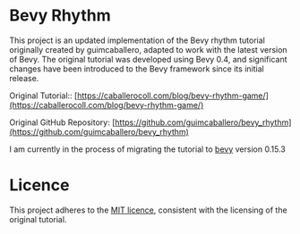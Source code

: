 # Bevy Rhythm

This project is an updated implementation of the Bevy rhythm tutorial originally created by guimcaballero, adapted to work with the latest version of Bevy. The original tutorial was developed using Bevy 0.4, and significant changes have been introduced to the Bevy framework since its initial release.

Original Tutorial:: [https://caballerocoll.com/blog/bevy-rhythm-game/](https://caballerocoll.com/blog/bevy-rhythm-game/)

Original GitHub Repository: [https://github.com/guimcaballero/bevy_rhythm](https://github.com/guimcaballero/bevy_rhythm)

I am currently in the process of migrating the tutorial to [bevy](https://bevyengine.org/) version 0.15.3

# Licence
This project adheres to the [MIT licence](https://github.com/ButterflyEA/bevy_rhythm/blob/main/LICENSE), consistent with the licensing of the original tutorial. 

